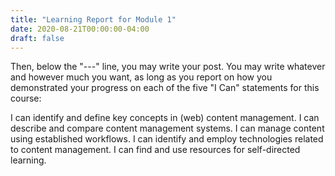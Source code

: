 ```yaml
---
title: "Learning Report for Module 1"
date: 2020-08-21T00:00:00-04:00
draft: false
---
```


Then, below the "---" line, you may write your post. You may write whatever and however much you want, as long as you report on how you demonstrated your progress on each of the five "I Can" statements for this course:

I can identify and define key concepts in (web) content management.
I can describe and compare content management systems.
I can manage content using established workflows.
I can identify and employ technologies related to content management.
I can find and use resources for self-directed learning.
